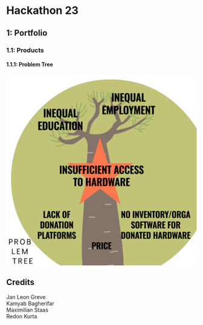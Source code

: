 # Hackathon 23
## 1: Portfolio
### 1.1: Products
#### 1.1.1: Problem Tree
![](portfolio/problem_tree.png)

## Credits
Jan Leon Greve\
Kamyab Bagherifar\
Maximilian Staas\
Redon Kurta